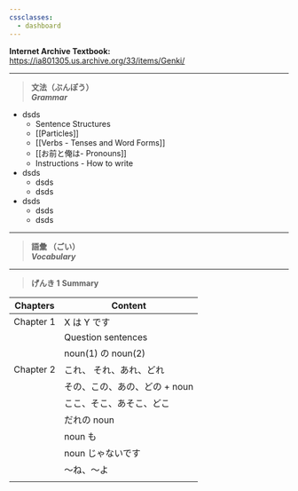 ```yaml
---
cssclasses:
  - dashboard
---
```

**Internet Archive Textbook:**\
https://ia801305.us.archive.org/33/items/Genki/

---

> **文法（ぶんぽう）**\
> **_Grammar_**

- dsds
	- Sentence Structures
	- [[Particles]]
	- [[Verbs - Tenses and Word Forms]]
	- [[お前と俺は- Pronouns]]
	- Instructions - How to write
- dsds
	- dsds
	- dsds
- dsds
	- dsds
	- dsds


---

> **語彙 （ごい）**\
> **_Vocabulary_**

---

> **げんき 1**
> **Summary**

| Chapters  | Content            |
| --------- | ------------------ |
| Chapter 1 | X は Y です           |
|           | Question sentences |
|           | noun(1) の noun(2)  |
| Chapter 2 | これ、 それ、あれ、どれ       |
|           | その、この、あの、どの + noun |
|           | ここ、そこ、あそこ、どこ       |
|           | だれの noun           |
|           | noun も             |
|           | noun じゃないです        |
|           | ～ね、～よ              |
|           |                    |
